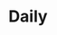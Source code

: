 ---
view: category
lang: en
order: 1      # Order of display in list categories
top: true     # Include category in navigation Top
title: Daily
description: Vue.js is the most successful javascript framework in recent years and certainly has its special space here.
excerpt: Vue.js is the most successful javascript framework in recent years
slug: daily
meta:
  - property: og:image
    content: /image-social-share.png
  - name: twitter:image
    content: /image-social-share.png
---